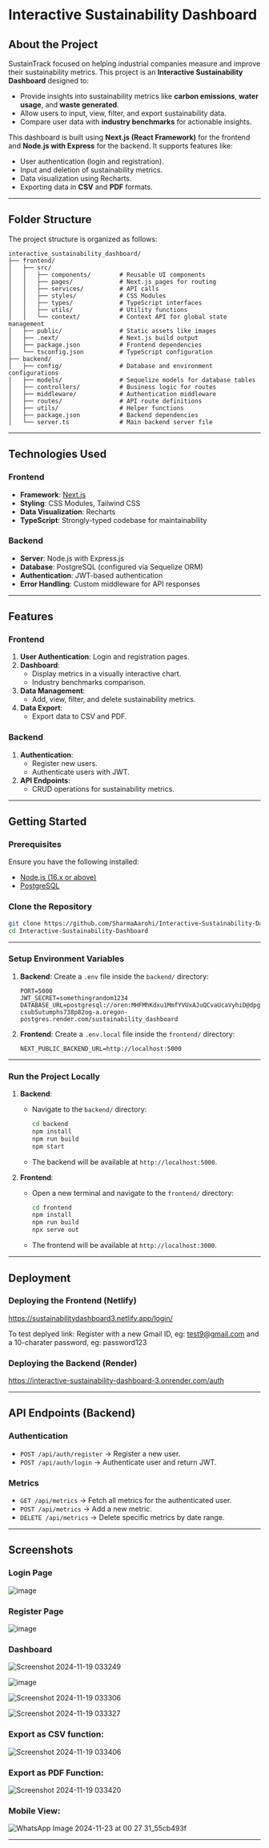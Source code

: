 # Interactive Sustainability Dashboard

## About the Project
SustainTrack focused on helping industrial companies measure and improve their sustainability metrics. This project is an **Interactive Sustainability Dashboard** designed to:
- Provide insights into sustainability metrics like **carbon emissions**, **water usage**, and **waste generated**.
- Allow users to input, view, filter, and export sustainability data.
- Compare user data with **industry benchmarks** for actionable insights.

This dashboard is built using **Next.js (React Framework)** for the frontend and **Node.js with Express** for the backend. It supports features like:
- User authentication (login and registration).
- Input and deletion of sustainability metrics.
- Data visualization using Recharts.
- Exporting data in **CSV** and **PDF** formats.

---

## Folder Structure
The project structure is organized as follows:

```
interactive_sustainability_dashboard/
├── frontend/
│   ├── src/
│   │   ├── components/        # Reusable UI components
│   │   ├── pages/             # Next.js pages for routing
│   │   ├── services/          # API calls
│   │   ├── styles/            # CSS Modules
│   │   ├── types/             # TypeScript interfaces
│   │   ├── utils/             # Utility functions
│   │   └── context/           # Context API for global state management
│   ├── public/                # Static assets like images
│   ├── .next/                 # Next.js build output
│   ├── package.json           # Frontend dependencies
│   └── tsconfig.json          # TypeScript configuration
├── backend/
│   ├── config/                # Database and environment configurations
│   ├── models/                # Sequelize models for database tables
│   ├── controllers/           # Business logic for routes
│   ├── middleware/            # Authentication middleware
│   ├── routes/                # API route definitions
│   ├── utils/                 # Helper functions
│   ├── package.json           # Backend dependencies
│   └── server.ts              # Main backend server file
```

---

## Technologies Used

### **Frontend**
- **Framework**: [Next.js](https://nextjs.org/)
- **Styling**: CSS Modules, Tailwind CSS
- **Data Visualization**: Recharts
- **TypeScript**: Strongly-typed codebase for maintainability

### **Backend**
- **Server**: Node.js with Express.js
- **Database**: PostgreSQL (configured via Sequelize ORM)
- **Authentication**: JWT-based authentication
- **Error Handling**: Custom middleware for API responses

---

## Features
### **Frontend**
1. **User Authentication**: Login and registration pages.
2. **Dashboard**:
   - Display metrics in a visually interactive chart.
   - Industry benchmarks comparison.
3. **Data Management**:
   - Add, view, filter, and delete sustainability metrics.
4. **Data Export**:
   - Export data to CSV and PDF.

### **Backend**
1. **Authentication**:
   - Register new users.
   - Authenticate users with JWT.
2. **API Endpoints**:
   - CRUD operations for sustainability metrics.

---

## Getting Started

### Prerequisites
Ensure you have the following installed:
- [Node.js (16.x or above)](https://nodejs.org/)
- [PostgreSQL](https://www.postgresql.org/)

### Clone the Repository
```bash
git clone https://github.com/SharmaAarohi/Interactive-Sustainability-Dashboard.git
cd Interactive-Sustainability-Dashboard
```

---

### Setup Environment Variables
1. **Backend**: Create a `.env` file inside the `backend/` directory:
   ```env
   PORT=5000
   JWT_SECRET=somethingrandom1234
   DATABASE_URL=postgresql://oren:MHFMhKdxu1MmfYVUxAJuQCvaUcaVyhiD@dpg-csub5utumphs738p82og-a.oregon-postgres.render.com/sustainability_dashboard
   ```

2. **Frontend**: Create a `.env.local` file inside the `frontend/` directory:
   ```env
   NEXT_PUBLIC_BACKEND_URL=http://localhost:5000
   ```

---

### Run the Project Locally
1. **Backend**:
   - Navigate to the `backend/` directory:
     ```bash
     cd backend
     npm install
     npm run build
     npm start
     ```
   - The backend will be available at `http://localhost:5000`.

2. **Frontend**:
   - Open a new terminal and navigate to the `frontend/` directory:
     ```bash
     cd frontend
     npm install
     npm run build
     npx serve out
     ```
   - The frontend will be available at `http://localhost:3000`.

---

## Deployment

### Deploying the Frontend (Netlify)

https://sustainabilitydashboard3.netlify.app/login/

To test deplyed link:
Register with a new Gmail ID, eg: test9@gmail.com and a 10-charater password, eg: password123

### Deploying the Backend (Render)

https://interactive-sustainability-dashboard-3.onrender.com/auth

---

## API Endpoints (Backend)
### **Authentication**
- `POST /api/auth/register` → Register a new user.
- `POST /api/auth/login` → Authenticate user and return JWT.

### **Metrics**
- `GET /api/metrics` → Fetch all metrics for the authenticated user.
- `POST /api/metrics` → Add a new metric.
- `DELETE /api/metrics` → Delete specific metrics by date range.

---

## Screenshots
### Login Page
![image](https://github.com/user-attachments/assets/8fe7ee74-1fa0-4050-a098-ccab24e5a1e2)

### Register Page
![image](https://github.com/user-attachments/assets/201f1162-aa69-44b0-8f1c-ba7f9a012b03)

### Dashboard
![Screenshot 2024-11-19 033249](https://github.com/user-attachments/assets/64b83374-e627-47fb-8de2-5d5b07182c08)

![image](https://github.com/user-attachments/assets/671e4d1c-7f1d-4fca-a330-eed8dfd1db0a)

![Screenshot 2024-11-19 033306](https://github.com/user-attachments/assets/c3060a84-55b5-49c6-a083-e84e4be58790)

![Screenshot 2024-11-19 033327](https://github.com/user-attachments/assets/6b07a49b-0803-40b7-8a08-951ecf4fabf8)

### Export as CSV function:

![Screenshot 2024-11-19 033406](https://github.com/user-attachments/assets/b1b4ab46-22d4-4ac5-b4a2-edad7be363e7)

### Export as PDF Function:

![Screenshot 2024-11-19 033420](https://github.com/user-attachments/assets/586cea41-b0a3-4da8-9208-ab8e8514dc00)

### Mobile View:
![WhatsApp Image 2024-11-23 at 00 27 31_55cb493f](https://github.com/user-attachments/assets/e7fcc075-a3a7-43b2-8e14-a781760a65b2)

---

